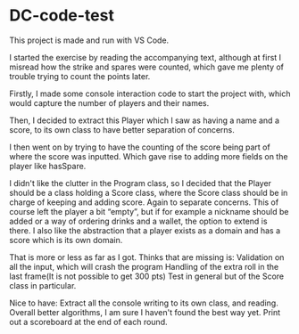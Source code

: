 # DC-code-test

This project is made and run with VS Code.

I started the exercise by reading the accompanying text, although at first I misread how the strike and spares were counted, which gave me plenty of trouble trying to count the points later.

Firstly, I made some console interaction code to start the project with, which would capture the number of players and their names.

Then, I decided to extract this Player which I saw as having a name and a score, to its own class to have better separation of concerns.

I then went on by trying to have the counting of the score being part of where the score was inputted. Which gave rise to adding more fields on the player like hasSpare.

I didn't like the clutter in the Program class, so I decided that the Player should be a class holding a Score class, where the Score class should be in charge of keeping and adding score. Again to separate concerns. This of course left the player a bit “empty”, but if for example a nickname should be added or a way of ordering drinks and a wallet, the option to extend is there. I also like the abstraction that a player exists as a domain and has a score which is its own domain.

That is more or less as far as I got. Thinks that are missing is:
Validation on all the input, which will crash the program
Handling of the extra roll in the last frame(It is not possible to get 300 pts)
Test in general but of the Score class in particular.

Nice to have:
Extract all the console writing to its own class, and reading.
Overall better algorithms, I am sure I haven't found the best way yet.
Print out a scoreboard at the end of each round.
